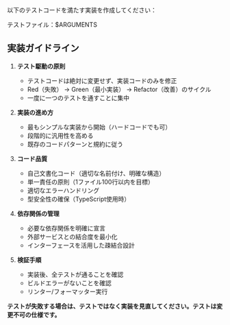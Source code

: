 以下のテストコードを満たす実装を作成してください：

テストファイル：$ARGUMENTS

## 実装ガイドライン

1. **テスト駆動の原則**
   - テストコードは絶対に変更せず、実装コードのみを修正
   - Red（失敗） → Green（最小実装） → Refactor（改善）のサイクル
   - 一度に一つのテストを通すことに集中

2. **実装の進め方**
   - 最もシンプルな実装から開始（ハードコードでも可）
   - 段階的に汎用性を高める
   - 既存のコードパターンと規約に従う

3. **コード品質**
   - 自己文書化コード（適切な名前付け、明確な構造）
   - 単一責任の原則（1ファイル100行以内を目標）
   - 適切なエラーハンドリング
   - 型安全性の確保（TypeScript使用時）

4. **依存関係の管理**
   - 必要な依存関係を明確に宣言
   - 外部サービスとの結合度を最小化
   - インターフェースを活用した疎結合設計

5. **検証手順**
   - 実装後、全テストが通ることを確認
   - ビルドエラーがないことを確認
   - リンター/フォーマッター実行

**テストが失敗する場合は、テストではなく実装を見直してください。テストは変更不可の仕様です。**